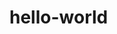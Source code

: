 # hello-world 
<meta-data android:name="com.google.android.gms.car.application"
                   android:resource="@xml/automotive_app_desc"/>
                   <automotiveApp>
            <uses name="notification"/>
        </automotiveApp>
